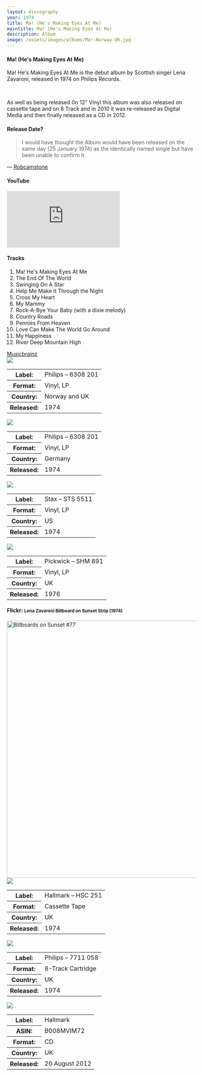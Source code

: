 ```yaml
---
layout: discography
year: 1974
title: Ma! (He's Making Eyes At Me)
maintitle: Ma! (He's Making Eyes At Me)
description: Album
image: /assets/images/albums/Ma!-Norway-UK.jpg
---
```


<main class="Main-Default">
<!-- <ul class="sidenav right" id="Social-sidebar">
<l></l>
</ul> -->

<article>
<div class="row">
<div class="col s12 m8 offset-m2 l6 offset-l3">
<div class="card">
<div class="card-content flow-text">
<h4><i class="fas fa-music"></i> Ma! (He's Making Eyes At Me)</h4>
<p>Ma! He's Making Eyes At Me is the debut album by Scottish singer Lena Zavaroni, released in 1974 on Philips Records.</p>
<br/>
<p>As well as being released 0n 12" Vinyl this album was also released on cassette tape and on 8 Track and in 2010 it was re-released as Digital Media and then finally released as a CD in 2012.</p>
</div>
<!-- <div class="card-action flow-text">
View: <a href="#" data-target="Social-sidebar" class="sidenav-trigger">Comments</a> -->
</div></div></div>

<div class="row">
<div class="col s12 m8 offset-m2 l6 offset-l3">
<div class="card">
<div class="card-content flow-text">
<h4><i class="fab fa-facebook-messenger"></i> Release Date?</h4>
<blockquote>
<p>I would have thought the Album would have been released on the same day (25 January 1974) as the identically named single but have been unable to confirm it.</p>
</blockquote>
<p>&#8212; <a href=" https://m.me/fanzoflenazavaroni">Robcamstone <sup><i class="fab fa-facebook-messenger"></i></sup></a></p>
</div></div></div></div>

<div class="row">
<div class="col s12 m8 offset-m2 l6 offset-l3">
<div class="card">
<div class="card-content flow-text">
<h4><i class="fab fa-youtube"></i> YouTube</h4>
<div class="video-container">
<iframe src="https://www.youtube.com/embed/vZMEv5c2mGM?rel=0&amp;showinfo=1" frameborder="0" allowfullscreen></iframe>
</div>
<h4><i class="fas fa-info"></i> Tracks</h4>
<ol class="flow-text">
<li>Ma! He's Making Eyes At Me</li>
<li>The End Of The World</li>
<li>Swinging On A Star</li>
<li>Help Me Make It Through the Night</li>
<li>Cross My Heart</li>
<li>My Mammy</li>
<li>Rock-A-Bye Your Baby (with a dixie melody)</li>
<li>Country Roads</li>
<li>Pennies From Heaven</li>
<li>Love Can Make The World Go Around</li>
<li>My Happiness</li>
<li>River Deep Mountain High</li>
</ol>
</div>
<div class="card-action flow-text">
<a href="https://musicbrainz.org/release-group/ea21ac46-5b6e-3021-960f-c639974d982d">Musicbrainz <sup><small><i class="fas fa-external-link-alt"></i></small></sup></a>
</div></div></div></div></div>

<div class="row">
<div class="col s12 m4 offset-m2 l3 offset-l3">
<div class="card">
<div class="card-content flow-text">
<div class="card-image">
<img class="responsive-img" src="/images/albums/Ma!-Norway-UK.jpg">
</div>
<table>
<tr><th>Label:</th><td>Philips – 6308 201</td></tr>
<tr><th>Format:</th><td>Vinyl, LP</td></tr>
<tr><th>Country:</th><td>Norway and UK</td></tr>
<tr><th>Released:</th><td>1974</td></tr>
</table>
</div></div></div>

<div class="col s12 m4 l3">
<div class="card">
<div class="card-content flow-text">
<div class="card-image">
<img class="responsive-img" src="/images/albums/Ma!-Germany.jpg">
</div>
<table>
<tr><th>Label:</th><td>Philips – 6308 201</td></tr>
<tr><th>Format:</th><td>Vinyl, LP</td></tr>
<tr><th>Country:</th><td>Germany</td></tr>
<tr><th>Released:</th><td>1974</td></tr>
</table>
</div></div></div></div>

<div class="row">
<div class="col s12 m4 offset-m2 l3 offset-l3">
<div class="card">
<div class="card-content flow-text">
<div class="card-image">
<img class="responsive-img" src="/images/albums/Ma!-US.jpg">
<table>
<tr><th>Label:</th><td>Stax – STS 5511</td></tr>
<tr><th>Format:</th><td>Vinyl, LP</td></tr>
<tr><th>Country:</th><td>US</td></tr>
<tr><th>Released:</th><td>1974</td></tr>
</table>
</div></div></div></div>

<div class="col s12 m4 l3">
<div class="card">
<div class="card-content flow-text">
<div class="card-image">
<img class="responsive-img" src="/images/albums/Ma!-UK.jpg">
<table>
<tr><th>Label:</th><td>Pickwick – SHM 891</td></tr>
<tr><th>Format:</th><td>Vinyl, LP</td></tr>
<tr><th>Country:</th><td>UK</td></tr>
<tr><th>Released:</th><td>1976</td></tr>
</table>
</div></div></div></div></div>

<div class="row">
<div class="col s12 m8 offset-m2 l6 offset-l3">
<div class="card">
<div class="card-content flow-text">
<h4><i class="fab fa-flickr"></i> Flickr: <small>Lena Zavaroni Billboard on Sunset Strip (1974)</small></h4>
<div class="card-image">
<a data-flickr-embed="true"  href="https://www.flickr.com/photos/larrythefrog/3456093639/in/album-72157616537275243/" title="Billboards on Sunset #77"><img src="https://live.staticflickr.com/3606/3456093639_65bf1aeaaf_b.jpg" width="1024" height="682" alt="Billboards on Sunset #77"></a><script async src="//embedr.flickr.com/assets/client-code.js" charset="utf-8"></script>
</div></div></div></div></div>

<div class="row">
<div class="col s12 m8 offset-m2 l6 offset-l3">
<div class="card">
<div class="card-content flow-text">
<div class="card-image">
<img class="responsive-img" src="/images/albums/HSC-251.jpg">
<table>
<tr><th>Label:</th><td>Hallmark – HSC 251</td></tr>
<tr><th>Format:</th><td>Cassette Tape</td></tr>
<tr><th>Country:</th><td>UK</td></tr>
<tr><th>Released:</th><td>1974</td></tr>
</table>
</div></div></div></div></div>

<div class="row">
<div class="col s12 m8 offset-m2 l6 offset-l3">
<div class="card">
<div class="card-content flow-text">
<div class="card-image">
<img class="responsive-img" src="/images/albums/7711-058.jpg">
<table>
<tr><th>Label:</th><td>Philips – 7711 058</td></tr>
<tr><th>Format:</th><td>8-Track Cartridge</td></tr>
<tr><th>Country:</th><td>UK</td></tr>
<tr><th>Released:</th><td>1974</td></tr>
</table>
</div></div></div></div></div>

<div class="row">
<div class="col s12 m8 offset-m2 l6 offset-l3">
<div class="card">
<div class="card-content flow-text">
<div class="card-image">
<img class="responsive-img" src="/images/albums/Ma!-CD.jpg">
<table>
<tr><th>Label:</th><td>Hallmark</td></tr>
<tr><th>ASIN:</th><td>B008MVIM72</td></tr>
<tr><th>Format:</th><td>CD</td></tr>
<tr><th>Country:</th><td>UK</td></tr>
<tr><th>Released:</th><td>20 August 2012</td></tr>
</table>
</div></div></div></div></div>
</article>
</main>
